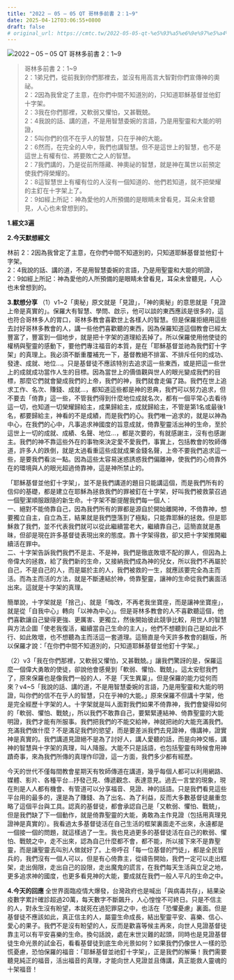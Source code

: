 ```yaml
---
title: "2022 – 05 – 05 QT 哥林多前書 2：1~9"
date: 2025-04-12T03:06:55+0800
draft: false
# original_url: https://cmtc.tw/2022-05-05-qt-%e5%93%a5%e6%9e%97%e5%a4%9a%e5%89%8d%e6%9b%b8-2%ef%bc%9a19
---
```


![2022 – 05 – 05 QT 哥林多前書 2：1\~9](/images/qt.jpg   "2022 – 05 – 05 QT 哥林多前書 2：1\~9")

> 哥林多前書 2：1\~9  
> 2：1弟兄們，從前我到你們那裡去，並沒有用高言大智對你們宣傳神的奧祕。  
> 2：2因為我曾定了主意，在你們中間不知道別的，只知道耶穌基督並他釘十字架。  
> 2：3我在你們那裡，又軟弱又懼怕，又甚戰兢。  
> 2：4我說的話、講的道，不是用智慧委婉的言語，乃是用聖靈和大能的明證，  
> 2：5叫你們的信不在乎人的智慧，只在乎神的大能。  
> 2：6然而，在完全的人中，我們也講智慧。但不是這世上的智慧，也不是這世上有權有位、將要敗亡之人的智慧。  
> 2：7我們講的，乃是從前所隱藏、神奧祕的智慧，就是神在萬世以前預定使我們得榮耀的。  
> 2：8這智慧世上有權有位的人沒有一個知道的、他們若知道，就不把榮耀的主釘在十字架上了。  
> 2：9如經上所記：神為愛他的人所預備的是眼睛未曾看見，耳朵未曾聽見，人心也未曾想到的。

**1.經文3遍**

**2.今天默想經文**
  
林前 2：2因為我曾定了主意，在你們中間不知道別的，只知道耶穌基督並他釘十字架。  
2：4我說的話、講的道，不是用智慧委婉的言語，乃是用聖靈和大能的明證，  
2：9如經上所記：神為愛他的人所預備的是眼睛未曾看見，耳朵未曾聽見，人心也未曾想到的。

**3.默想分享**
（1）v1\~2「奧秘」原文就是「見證」，「神的奧秘」的意思就是「見證上帝是真實的」。保羅大有智慧、學問、啟示，他可以談的東西應該是很多的，這也符合哥林多人的胃口，哥林多教會喜歡世上各樣人的智慧。但是保羅拒絕用這些去討好哥林多教會的人，講一些他們喜歡聽的東西，因為保羅知道這個教會已經太豐富了，豐富到一個地步，就是把十字架的道理給丟掉了。所以保羅使用他使徒的權柄與聖靈的感動下，要他們專注福音的本質，是在「耶穌基督並祂為我們釘十字架」的真理上。我必須不斷重覆補充一下，基督教絕不排富、不排斥任何的成功、發達、成就、地位…。只是基督徒不應該特別去追求這一些東西，或是把這一些世上的成就成功當作人生的目標。因為當世上的價值觀與世人的眼光變成我們的目標，那麼它們就會變成我們的上帝，我們的神，我們就會走偏了路。我們在世上追求工作、名次、賺錢、成就…，都知道這些都是神的恩典，我們可以努力追求，但不要去「倚靠」這一些，不管我們得到什麼地位成就名次，都有一個平常心去看待這一切，也知道一切榮耀歸給主，成果歸給主，成就歸給主，不管是第1名或最後1名，都要歸給主，神看的不是成績，而是我們的心。我們唯一追求的，就是以神為中心，在我們的心中，凡事追求神國度的旨意成就，倚靠聖靈活出神的生命，至於這世上一切的成就、成績、名聲、地位…，都是次要的，有就感謝主，沒有也感謝主。我們的神不靠這些外在的事物來決定愛不愛我們，事實上，包括教會的牧師傳道，許多人的跌倒，就是太過看重這些成就成果金錢名聲，上帝不要我們追求這一些，是要我們看淡一點。因為這些太容易迷惑誘惑我們偏離神，使我們的心倚靠外在的環境與人的眼光超過倚靠神，這是神所禁止的。

「耶穌基督並他釘十字架」，並不是我們講道的題目只能講這個，而是我們所有的信仰的基礎，都是建立在耶穌為拯救我們的罪被釘在十字架，好叫我們被救蒙召過一個聖潔順服跟隨的新生命。十字架不斷提醒我們每一個人：  
一、絕對不能倚靠自己，因為我們所有的罪都是源自於開始離開神，不倚靠神，想要獨立自主，自立為王，結果就是我們墮落到了極點，只能靠耶穌的拯救。但是耶穌救了我們，並不代表我們就可以從此繼續當老大，繼續靠自己，這簡直就是愚昧，但卻是現在許多基督徒表現出來的態度。靠十字架得救，卻又把十字架推開繼續活在罪中。  
二、十字架告訴我們我們不是主、不是神，我們是徹底敗壞不配的罪人，但因為上帝偉大的拯救，給了我們新的生命，又接納我們成為神的兒女，所以我們不再屬於自己，不是自己的人，而是屬於主的人，我們被救的一生，就應該要完全為主而活。而為主而活的方法，就是不斷連結於神，倚靠聖靈，讓神的生命從我們裏面活出來。這就是十字架的真理。

簡單說，十字架就是「捨己」、就是「悔改，不再老我坐寶座，而是讓神坐寶座」，就是從「自我中心」轉向「以神為中心」。但是哥林多教會的人不喜歡聽這個，他們喜歡讓自己變得更強、更厲害、更獨立，然後開始彼此競爭比較，用世人的智慧與方法企圖「使老我復活，繼續當自己生命的主人」，他們不想聽到自己是如此不行、如此敗壞，也不想聽為主而活這一套道理。這簡直是今天許多教會的翻版，所以保羅才說：「在你們中間不知道別的，只知道耶穌基督並他釘十字架。」

（2）v3「我在你們那裡，又軟弱又懼怕，又甚戰兢。」讓我們驚訝的是，保羅這麼一個偉大勇敢的使徒，卻說他會感覺到「軟弱、懼怕、戰兢」。這太安慰我們了，原來保羅也是像我們一般的人，不是「天生異稟」。但是保羅的能力從何而來？v4\~5「我說的話、講的道，不是用智慧委婉的言語，乃是用聖靈和大能的明證，叫你們的信不在乎人的智慧，只在乎神的大能。」原來保羅不但講十字架，他是完全經歷十字架的人。十字架就是叫人面對我們如果不倚靠神，我們會變得如何的「軟弱、懼怕、戰兢」，所以我們不敢靠自己，要緊緊連結神、倚靠聖靈的大能明證，我們才能有所服事。我們把我們的不能交給神，神就把祂的大能充滿我們。充滿我們做什麼？不是滿足我們的慾望，而是要差派我們去見證神，傳講神，證實神是真實的。我們講道見證絕不是為了討好人，講人愛聽的話，而是向神交帳，講神的智慧與十字架的真理，叫人降服。大能不只是話語，也包括聖靈有時候會用神蹟奇事，來為我們所傳的真理作印證，這一方面，我們多少都有經歷。

今天的世代不僅每間教會星期天有牧師傳道在講道，幾乎每個人都可以利用網路、媒體、影片、各種平台…抒發己見、傳遞觀念、表達意見。過去一言堂的現象，現在則是人人都有機會、有管道可以分享福音、見證、神的話語。只是我們看見這些平台用的最多的，還是為了賺錢、為了出名、為了利益，反而大多數基督徒嚴重忽略了這個平台與工具。認真的基督徒，都會承認自己是「又軟弱、懼怕、戰兢」，但是我們缺了下一個動作，就是倚靠聖靈的大能，勇敢為主作見證（包括用真理見證神是真實的）。我看過太多基督徒活在自己生活的框架裏面走不出來，永遠都是一個接一個的問題，就這樣過了一生。我也見過更多的基督徒活在自己的軟弱、懼怕、戰兢之中，走不出來，認為自己什麼都不會，都不能，所以接下來不是靠聖靈，而是讓聖靈去叫別人做就好了。上帝呼召「每一位基督的門徒」，都是全民皆兵的，我們沒有一個人可以，但是有心倚靠主，從禱告開始，我們一定可以走出框架，走出侷限，走出自己的設限，走出魔鬼的謊言，在我們每天生活與立足之地，更多追求神的國度，也更多看見神的大能，要成就在我們一般人平凡的生命之中。

**4.今天的回應**
全世界面臨疫情大爆發，台灣政府也是喊出「與病毒共存」，結果染疫數字累計確診超過20萬，每天數字不斷飆升，人心惶惶不可終日。只是不信主的人，對永生沒有盼望，本就死在過犯罪惡之中，也活在「恐懼憂慮」裏面。但是基督徒不應該如此，真正信主的人，屬靈生命成長，結出聖靈平安、喜樂、信心、愛心的果子。我們不是沒有盼望的人，反而是歡喜等候主再來，向世人見證基督徒靠主可以有平安喜樂的生命。換句話說，處在末世災難的起頭，同時也是見證基督徒生命光景的試金石，看看基督徒到底生命光景如何？如果我們仍像世人一樣的恐慌憂慮，恐怕保羅的福音：「耶穌基督並祂釘十字架」，正是我們的解藥！我們需要聽見純正的福音，活出福音的真理，才能向世人見證並且傳講，真正能救人靈魂的十架福音！
